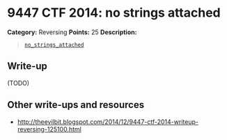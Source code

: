 # 9447 CTF 2014: no strings attached

**Category:** Reversing
**Points:** 25
**Description:**

> [`no_strings_attached`](no_strings_attached)

## Write-up

(TODO)

## Other write-ups and resources

* <http://theevilbit.blogspot.com/2014/12/9447-ctf-2014-writeup-reversing-125100.html>
